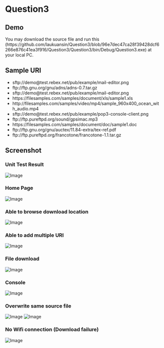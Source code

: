 # Question3
<h2> Demo</h2>
You may download the source file and run this (https://github.com/laukuansin/Question3/blob/96e7dec47ca28f39428dcf6266e876c41ea3f916/Question3/Question3/bin/Debug/Question3.exe) at your local PC.
<h2>Sample URI</h2>
<ul>
  <li>sftp://demo@test.rebex.net/pub/example/mail-editor.png</li>
  <li>ftp://ftp.gnu.org/gnu/adns/adns-0.7.tar.gz</li>
  <li>sftp://demo@test.rebex.net/pub/example/mail-editor.png</li>
  <li>https://filesamples.com/samples/document/xls/sample1.xls</li>
  <li>http://filesamples.com/samples/video/mp4/sample_960x400_ocean_with_audio.mp4</li>
  <li>sftp://demo@test.rebex.net/pub/example/pop3-console-client.png</li>
  <li>ftp://ftp.pureftpd.org/sound/gpsimac.mp3</li>
  <li>https://filesamples.com/samples/document/doc/sample1.doc</li>
  <li>ftp://ftp.gnu.org/gnu/auctex/11.84-extra/tex-ref.pdf</li>
  <li>ftp://ftp.pureftpd.org/francotone/francotone-1.1.tar.gz</li>
</ul>

<h2> Screenshot</h2>
<h3> Unit Test Result</h3>

![Image](Question3/UnitTestResult.PNG)

<h3>Home Page</h3>

![Image](Question3/HomePage.PNG)

<h3>Able to browse download location</h3>

![Image](Question3/browsePath.PNG)

<h3>Able to add multiple URI</h3>

![Image](Question3/HomePageAddedURI.PNG)

<h3>File download</h3>

![Image](Question3/FileDownloaded.PNG)


<h3>Console</h3>

![Image](Question3/Console.PNG)

<h3>Overwrite same source file</h3>

![Image](Question3/overwritesamesourcepart1.PNG)
![Image](Question3/overwritesamesourcepart2.PNG)

<h3>No Wifi connection (Download failure)</h3>

![Image](Question3/NoInternetConnection.PNG)
